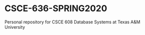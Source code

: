 # CSCE-636-SPRING2020
Personal repository for CSCE 608 Database Systems at Texas A&amp;M University
